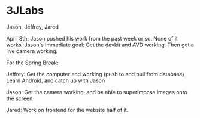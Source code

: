 3JLabs
======

Jason, Jeffrey, Jared

April 8th: Jason pushed his work from the past week or so. None of it works.
      Jason's immediate goal: Get the devkit and AVD working. Then get a live camera working.


For the Spring Break:

Jeffrey: Get the computer end working (push to and pull from database)
	 Learn Android, and catch up with Jason

Jason: Get the camera working, and be able to superimpose images onto the screen

Jared: Work on frontend for the website half of it.
       